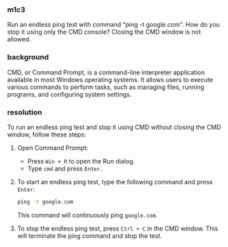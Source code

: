 ### m1c3

<p>Run an endless ping test with command “ping -t google.com". How do you stop it using only the CMD console? Closing the CMD window is not allowed.</p>

### background

<p>CMD, or Command Prompt, is a command-line interpreter application available in most Windows operating systems. It allows users to execute various commands to perform tasks, such as managing files, running programs, and configuring system settings.</p>

### resolution

To run an endless ping test and stop it using CMD without closing the CMD window, follow these steps:

1. Open Command Prompt:
   - Press `Win + R` to open the Run dialog.
   - Type `cmd` and press `Enter`.

2. To start an endless ping test, type the following command and press `Enter`:
   ```cmd
   ping -t google.com
   ```
   This command will continuously ping `google.com`.

3. To stop the endless ping test, press `Ctrl + C` in the CMD window.
   This will terminate the ping command and stop the test.
